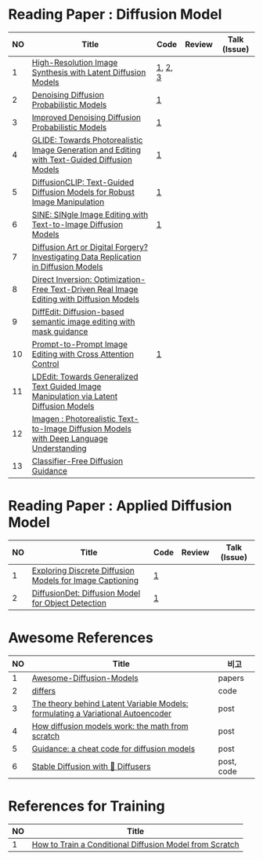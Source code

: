 # Reading Paper : Diffusion Model

| NO | Title |  Code |  Review | Talk (Issue) |  
| --- | --- | --- |--- |--- |
| 1 | [High-Resolution Image Synthesis with Latent Diffusion Models](https://arxiv.org/abs/2112.10752) | [1](https://github.com/CompVis/latent-diffusion), [2](https://github.com/CompVis/stable-diffusion), [3](https://github.com/tcapelle/Diffusion-Models-pytorch) | 
| 2 | [Denoising Diffusion Probabilistic Models](https://arxiv.org/abs/2006.11239) | [1](https://github.com/lucidrains/denoising-diffusion-pytorch) |
| 3 | [Improved Denoising Diffusion Probabilistic Models](https://arxiv.org/abs/2102.09672) | [1](https://github.com/openai/improved-diffusion) |
| 4 | [GLIDE: Towards Photorealistic Image Generation and Editing with Text-Guided Diffusion Models](https://arxiv.org/abs/2112.10741) | [1](https://github.com/openai/glide-text2im) |
| 5 | [DiffusionCLIP: Text-Guided Diffusion Models for Robust Image Manipulation](https://arxiv.org/abs/2110.02711) |  [1](https://github.com/gwang-kim/DiffusionCLIP) |
| 6 | [SINE: SINgle Image Editing with Text-to-Image Diffusion Models](https://arxiv.org/abs/2212.04489)| [1](https://github.com/zhang-zx/SINE)
| 7 | [Diffusion Art or Digital Forgery? Investigating Data Replication in Diffusion Models](https://arxiv.org/abs/2212.03860) | 
| 8 | [Direct Inversion: Optimization-Free Text-Driven Real Image Editing with Diffusion Models](https://arxiv.org/abs/2211.07825) | 
| 9 | [DiffEdit: Diffusion-based semantic image editing with mask guidance](https://arxiv.org/abs/2210.11427)
| 10 | [Prompt-to-Prompt Image Editing with Cross Attention Control](https://arxiv.org/abs/2208.01626) | [1](https://github.com/bloc97/CrossAttentionControl)
| 11| [LDEdit: Towards Generalized Text Guided Image Manipulation via Latent Diffusion Models](https://arxiv.org/abs/2210.02249) | 
| 12 | [Imagen : Photorealistic Text-to-Image Diffusion Models with Deep Language Understanding](https://arxiv.org/abs/2205.11487) | 
| 13 | [Classifier-Free Diffusion Guidance](https://openreview.net/forum?id=qw8AKxfYbI) |

# Reading Paper : Applied Diffusion Model

| NO | Title |  Code |  Review | Talk (Issue) |  
| --- | --- | --- |--- |--- |
| 1   | [Exploring Discrete Diffusion Models for Image Captioning](https://arxiv.org/abs/2211.11694) | [1](https://github.com/buxiangzhiren/DDCap) |
| 2 | [DiffusionDet: Diffusion Model for Object Detection](https://arxiv.org/abs/2211.09788) | [1](https://github.com/ShoufaChen/DiffusionDet)

# Awesome References
| NO | Title | 비고 | 
| --- | --- | --- |
| 1 | [Awesome-Diffusion-Models](https://github.com/heejkoo/Awesome-Diffusion-Models#introductory-posts) | papers |
| 2 | [differs](https://github.com/huggingface/diffusers) | code | 
| 3 | [The theory behind Latent Variable Models: formulating a Variational Autoencoder](https://theaisummer.com/latent-variable-models/?utm_content=223165712) | post |
| 4 | [How diffusion models work: the math from scratch](https://theaisummer.com/diffusion-models/)| post |
| 5 | [Guidance: a cheat code for diffusion models](https://benanne.github.io/2022/05/26/guidance.html) | post |
| 6 | [Stable Diffusion with 🧨 Diffusers](https://huggingface.co/blog/stable_diffusion) | post, code |

# References for Training
| NO | Title | 
| --- | --- |
| 1 | [How to Train a Conditional Diffusion Model from Scratch](https://wandb.ai/capecape/train_sd/reports/How-to-Train-a-Conditional-Diffusion-Model-from-Scratch--VmlldzoyNzIzNTQ1)


